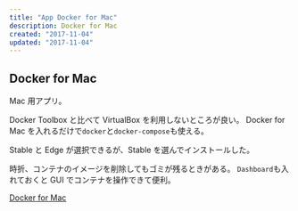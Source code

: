 ```yaml
---
title: "App Docker for Mac"
description: Docker for Mac
created: "2017-11-04"
updated: "2017-11-04"
---
```


## Docker for Mac

Mac 用アプリ。

Docker Toolbox と比べて VirtualBox を利用しないところが良い。
Docker for Mac を入れるだけで`docker`と`docker-compose`も使える。

Stable と Edge が選択できるが、Stable を選んでインストールした。

時折、コンテナのイメージを削除してもゴミが残るときがある。
`Dashboard`も入れておくと GUI でコンテナを操作できて便利。

[Docker for Mac](https://www.docker.com/docker-mac)

